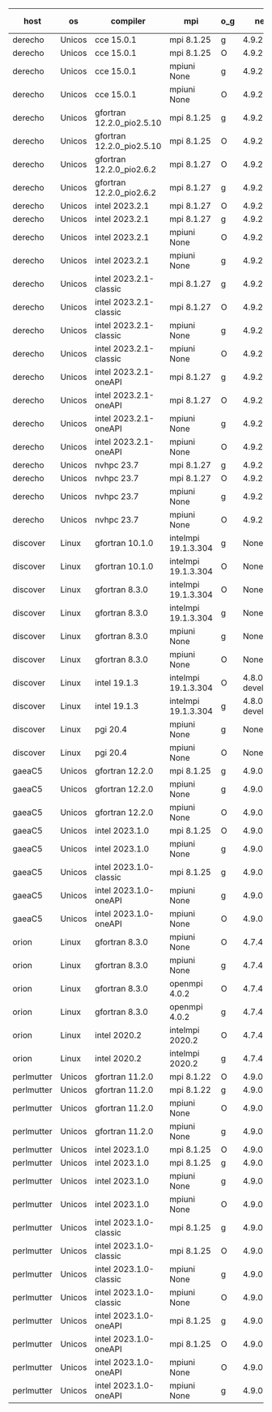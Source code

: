 

| host     | os       | compiler                              | mpi                      | o_g        | netcdf        | build       | u_pass          | u_fail          | s_pass            | s_fail            | e_pass             | e_fail             | nuopc_pass       | nuopc_fail       | artifacts link          |
|----------|----------|---------------------------------------|--------------------------|------------|---------------|-------------|-----------------|-----------------|-------------------|-------------------|--------------------|--------------------|------------------|------------------|-------------------------|
| derecho | Unicos | cce 15.0.1 | mpi 8.1.25  | g | 4.9.2  | PASS | 14032 | 76 | 49 | 0 | 81 | 0 | 47 | 0 | <a href="https://github.com/esmf-org/esmf-test-artifacts/tree/acdbebac9506c3a3a5ad648b963bef0ae612a73d/develop/cce/15.0.1/g/mpi/8.1.25" target="_blank">acdbeba</a> | 
| derecho | Unicos | cce 15.0.1 | mpi 8.1.25  | O | 4.9.2  | PASS | 14029 | 79 | 49 | 0 | 81 | 0 | 47 | 0 | <a href="https://github.com/esmf-org/esmf-test-artifacts/tree/6ffd4f1ca2c430474aa1770f4d61a65a2ed97113/develop/cce/15.0.1/O/mpi/8.1.25" target="_blank">6ffd4f1</a> | 
| derecho | Unicos | cce 15.0.1 | mpiuni None  | g | 4.9.2  | PASS | 12364 | 76 | 8 | 0 | 44 | 0 | None | None | <a href="https://github.com/esmf-org/esmf-test-artifacts/tree/7688e13bb9dbf58fb0d2451c8f2be549bb6b718f/develop/cce/15.0.1/g/mpiuni/None" target="_blank">7688e13</a> | 
| derecho | Unicos | cce 15.0.1 | mpiuni None  | O | 4.9.2  | PASS | 12362 | 78 | 8 | 0 | 44 | 0 | None | None | <a href="https://github.com/esmf-org/esmf-test-artifacts/tree/336b8294ccb189e73d5cfc9d63c7bc5744d2167c/develop/cce/15.0.1/O/mpiuni/None" target="_blank">336b829</a> | 
| derecho | Unicos | gfortran 12.2.0_pio2.5.10 | mpi 8.1.25  | g | 4.9.2  | PASS | 14108 | 0 | 49 | 0 | 81 | 0 | 47 | 0 | <a href="https://github.com/esmf-org/esmf-test-artifacts/tree/a81529593d80f5b37543672c86d892cc364cc63d/develop/gfortran/12.2.0_pio2.5.10/g/mpi/8.1.25" target="_blank">a815295</a> | 
| derecho | Unicos | gfortran 12.2.0_pio2.5.10 | mpi 8.1.25  | O | 4.9.2  | PASS | 14108 | 0 | 49 | 0 | 81 | 0 | 47 | 0 | <a href="https://github.com/esmf-org/esmf-test-artifacts/tree/9724fdb19a334eba0f0f97d23a652195f71acde9/develop/gfortran/12.2.0_pio2.5.10/O/mpi/8.1.25" target="_blank">9724fdb</a> | 
| derecho | Unicos | gfortran 12.2.0_pio2.6.2 | mpi 8.1.27  | O | 4.9.2  | PASS | 14108 | 0 | 49 | 0 | 81 | 0 | 47 | 0 | <a href="https://github.com/esmf-org/esmf-test-artifacts/tree/ea8ffb48c09219c520f65ad44d1eee803de60e30/develop/gfortran/12.2.0_pio2.6.2/O/mpi/8.1.27" target="_blank">ea8ffb4</a> | 
| derecho | Unicos | gfortran 12.2.0_pio2.6.2 | mpi 8.1.27  | g | 4.9.2  | PASS | 14108 | 0 | 49 | 0 | 81 | 0 | 47 | 0 | <a href="https://github.com/esmf-org/esmf-test-artifacts/tree/c67047b088f592d7d172c7e9887e6c287345aff9/develop/gfortran/12.2.0_pio2.6.2/g/mpi/8.1.27" target="_blank">c67047b</a> | 
| derecho | Unicos | intel 2023.2.1 | mpi 8.1.27  | O | 4.9.2  | PASS | 14108 | 0 | 49 | 0 | 81 | 0 | 47 | 0 | <a href="https://github.com/esmf-org/esmf-test-artifacts/tree/36def78294d88fae8d19bf570dcd0f09e7e61e85/develop/intel/2023.2.1/O/mpi/8.1.27" target="_blank">36def78</a> | 
| derecho | Unicos | intel 2023.2.1 | mpi 8.1.27  | g | 4.9.2  | PASS | 14108 | 0 | 49 | 0 | 81 | 0 | 47 | 0 | <a href="https://github.com/esmf-org/esmf-test-artifacts/tree/62069916d1ac461f57a3f03df6252b7f85f648ae/develop/intel/2023.2.1/g/mpi/8.1.27" target="_blank">6206991</a> | 
| derecho | Unicos | intel 2023.2.1 | mpiuni None  | O | 4.9.2  | PASS | 12440 | 0 | 8 | 0 | 44 | 0 | None | None | <a href="https://github.com/esmf-org/esmf-test-artifacts/tree/c8f5e5eb6578c0a838b9fab7a07bf45c27c57969/develop/intel/2023.2.1/O/mpiuni/None" target="_blank">c8f5e5e</a> | 
| derecho | Unicos | intel 2023.2.1 | mpiuni None  | g | 4.9.2  | PASS | 12440 | 0 | 8 | 0 | 44 | 0 | None | None | <a href="https://github.com/esmf-org/esmf-test-artifacts/tree/7e7e52f41443f7a7e3f8d059ebef242e85594736/develop/intel/2023.2.1/g/mpiuni/None" target="_blank">7e7e52f</a> | 
| derecho | Unicos | intel 2023.2.1-classic | mpi 8.1.27  | g | 4.9.2  | PASS | 14108 | 0 | 49 | 0 | 81 | 0 | 47 | 0 | <a href="https://github.com/esmf-org/esmf-test-artifacts/tree/ab1584216d681ebc4774e337522db02dae6d7ab4/develop/intel/2023.2.1-classic/g/mpi/8.1.27" target="_blank">ab15842</a> | 
| derecho | Unicos | intel 2023.2.1-classic | mpi 8.1.27  | O | 4.9.2  | PASS | 14108 | 0 | 49 | 0 | 81 | 0 | 47 | 0 | <a href="https://github.com/esmf-org/esmf-test-artifacts/tree/3586c0c3a0d5a379e6a5a55c333b12c3d149782e/develop/intel/2023.2.1-classic/O/mpi/8.1.27" target="_blank">3586c0c</a> | 
| derecho | Unicos | intel 2023.2.1-classic | mpiuni None  | g | 4.9.2  | PASS | 12440 | 0 | 8 | 0 | 44 | 0 | None | None | <a href="https://github.com/esmf-org/esmf-test-artifacts/tree/fbe2d5613ca9aa4c41b9cbd4df3e2b6c94290cbb/develop/intel/2023.2.1-classic/g/mpiuni/None" target="_blank">fbe2d56</a> | 
| derecho | Unicos | intel 2023.2.1-classic | mpiuni None  | O | 4.9.2  | PASS | 12440 | 0 | 8 | 0 | 44 | 0 | None | None | <a href="https://github.com/esmf-org/esmf-test-artifacts/tree/97a46b280f747cf9698bc96202e69019452629d8/develop/intel/2023.2.1-classic/O/mpiuni/None" target="_blank">97a46b2</a> | 
| derecho | Unicos | intel 2023.2.1-oneAPI | mpi 8.1.27  | g | 4.9.2  | PASS | 14108 | 0 | 49 | 0 | 81 | 0 | 47 | 0 | <a href="https://github.com/esmf-org/esmf-test-artifacts/tree/361fa24ea6904d7d1ac6c05feaea1b70d4c67adc/develop/intel/2023.2.1-oneAPI/g/mpi/8.1.27" target="_blank">361fa24</a> | 
| derecho | Unicos | intel 2023.2.1-oneAPI | mpi 8.1.27  | O | 4.9.2  | PASS | 14108 | 0 | 48 | 1 | 81 | 0 | 47 | 0 | <a href="https://github.com/esmf-org/esmf-test-artifacts/tree/ddb7969090e2e1e3d21e1f319c3a2af3f7222a26/develop/intel/2023.2.1-oneAPI/O/mpi/8.1.27" target="_blank">ddb7969</a> | 
| derecho | Unicos | intel 2023.2.1-oneAPI | mpiuni None  | g | 4.9.2  | PASS | 12440 | 0 | 8 | 0 | 44 | 0 | None | None | <a href="https://github.com/esmf-org/esmf-test-artifacts/tree/345b58aee7b2fd5918db5b5b152447fd3edbec4d/develop/intel/2023.2.1-oneAPI/g/mpiuni/None" target="_blank">345b58a</a> | 
| derecho | Unicos | intel 2023.2.1-oneAPI | mpiuni None  | O | 4.9.2  | PASS | 12440 | 0 | 8 | 0 | 44 | 0 | None | None | <a href="https://github.com/esmf-org/esmf-test-artifacts/tree/cff5b1bf049ed3d0fc006f130ea3831010ea9a7b/develop/intel/2023.2.1-oneAPI/O/mpiuni/None" target="_blank">cff5b1b</a> | 
| derecho | Unicos | nvhpc 23.7 | mpi 8.1.27  | g | 4.9.2  | PASS | 14108 | 0 | 49 | 0 | 81 | 0 | 47 | 0 | <a href="https://github.com/esmf-org/esmf-test-artifacts/tree/1f7d801e72469cd40e8f89fd7f199d49b37258c9/develop/nvhpc/23.7/g/mpi/8.1.27" target="_blank">1f7d801</a> | 
| derecho | Unicos | nvhpc 23.7 | mpi 8.1.27  | O | 4.9.2  | PASS | 14108 | 0 | 49 | 0 | 81 | 0 | 47 | 0 | <a href="https://github.com/esmf-org/esmf-test-artifacts/tree/70853b600ec102e80eeefa7014b1cc59035aa36f/develop/nvhpc/23.7/O/mpi/8.1.27" target="_blank">70853b6</a> | 
| derecho | Unicos | nvhpc 23.7 | mpiuni None  | g | 4.9.2  | PASS | 12440 | 0 | 8 | 0 | 44 | 0 | None | None | <a href="https://github.com/esmf-org/esmf-test-artifacts/tree/b5bb0a80fa567a6dc8fdfe7cea371fd44c538837/develop/nvhpc/23.7/g/mpiuni/None" target="_blank">b5bb0a8</a> | 
| derecho | Unicos | nvhpc 23.7 | mpiuni None  | O | 4.9.2  | PASS | 12440 | 0 | 8 | 0 | 44 | 0 | None | None | <a href="https://github.com/esmf-org/esmf-test-artifacts/tree/2ea844a59a4c794a639145a4e979c99fe51b81e6/develop/nvhpc/23.7/O/mpiuni/None" target="_blank">2ea844a</a> | 
| discover | Linux | gfortran 10.1.0 | intelmpi 19.1.3.304  | g | None  | PASS | 14093 | 15 | 49 | 0 | 81 | 0 | 47 | 0 | <a href="https://github.com/esmf-org/esmf-test-artifacts/tree/61c1e92be3d4eac315e5bbc6ec82d66e3c064419/develop/gfortran/10.1.0/g/intelmpi/19.1.3.304" target="_blank">61c1e92</a> | 
| discover | Linux | gfortran 10.1.0 | intelmpi 19.1.3.304  | O | None  | PASS | 14093 | 15 | 49 | 0 | 81 | 0 | 47 | 0 | <a href="https://github.com/esmf-org/esmf-test-artifacts/tree/f4ae03cc99f44c0775f5784e7317e69b51f52a05/develop/gfortran/10.1.0/O/intelmpi/19.1.3.304" target="_blank">f4ae03c</a> | 
| discover | Linux | gfortran 8.3.0 | intelmpi 19.1.3.304  | O | None  | PASS | 14093 | 15 | 49 | 0 | 81 | 0 | 47 | 0 | <a href="https://github.com/esmf-org/esmf-test-artifacts/tree/f90f21775283e2a96d6cdf38c10eb31731f9c70f/develop/gfortran/8.3.0/O/intelmpi/19.1.3.304" target="_blank">f90f217</a> | 
| discover | Linux | gfortran 8.3.0 | intelmpi 19.1.3.304  | g | None  | PASS | 14093 | 15 | 49 | 0 | 81 | 0 | 47 | 0 | <a href="https://github.com/esmf-org/esmf-test-artifacts/tree/cf9f5a2d0887504d5362bb05b4197bebe94de197/develop/gfortran/8.3.0/g/intelmpi/19.1.3.304" target="_blank">cf9f5a2</a> | 
| discover | Linux | gfortran 8.3.0 | mpiuni None  | g | None  | PASS | 12440 | 0 | 8 | 0 | 44 | 0 | None | None | <a href="https://github.com/esmf-org/esmf-test-artifacts/tree/95d8fccd0d6814ff40eba2d189ff293e6979518e/develop/gfortran/8.3.0/g/mpiuni/None" target="_blank">95d8fcc</a> | 
| discover | Linux | gfortran 8.3.0 | mpiuni None  | O | None  | PASS | 12440 | 0 | 8 | 0 | 44 | 0 | None | None | <a href="https://github.com/esmf-org/esmf-test-artifacts/tree/a427023d76af236463afaed2f5db039bb4c66250/develop/gfortran/8.3.0/O/mpiuni/None" target="_blank">a427023</a> | 
| discover | Linux | intel 19.1.3 | intelmpi 19.1.3.304  | O | 4.8.0-development  | PASS | 14108 | 0 | 49 | 0 | 81 | 0 | 47 | 0 | <a href="https://github.com/esmf-org/esmf-test-artifacts/tree/9983e3e200a9dd5264578f25ccfdc1caa1e2a9ca/develop/intel/19.1.3/O/intelmpi/19.1.3.304" target="_blank">9983e3e</a> | 
| discover | Linux | intel 19.1.3 | intelmpi 19.1.3.304  | g | 4.8.0-development  | PASS | None | None | None | None | None | None | None | None | <a href="https://github.com/esmf-org/esmf-test-artifacts/tree/d89f163a6b728b1e191e857696eb10a9854d506b/develop/intel/19.1.3/g/intelmpi/19.1.3.304" target="_blank">d89f163</a> | 
| discover | Linux | pgi 20.4 | mpiuni None  | g | None  | PASS | 12440 | 0 | 8 | 0 | 44 | 0 | None | None | <a href="https://github.com/esmf-org/esmf-test-artifacts/tree/218388af124a2d20af14f35b5ccc627f94774a59/develop/pgi/20.4/g/mpiuni/None" target="_blank">218388a</a> | 
| discover | Linux | pgi 20.4 | mpiuni None  | O | None  | PASS | 12440 | 0 | 8 | 0 | 44 | 0 | None | None | <a href="https://github.com/esmf-org/esmf-test-artifacts/tree/d5c136fe72000b2df7f7de80c6cec8490afc6517/develop/pgi/20.4/O/mpiuni/None" target="_blank">d5c136f</a> | 
| gaeaC5 | Unicos | gfortran 12.2.0 | mpi 8.1.25  | g | 4.9.0  | PASS | None | None | None | None | None | None | None | None | <a href="https://github.com/esmf-org/esmf-test-artifacts/tree/d7994e1d41d46ac6dc9e3a520348f78d50f0e738/develop/gfortran/12.2.0/g/mpi/8.1.25" target="_blank">d7994e1</a> | 
| gaeaC5 | Unicos | gfortran 12.2.0 | mpiuni None  | g | 4.9.0  | PASS | 12440 | 0 | 8 | 0 | 44 | 0 | None | None | <a href="https://github.com/esmf-org/esmf-test-artifacts/tree/fe418c007da6224b63e5999595eb8b615b534c52/develop/gfortran/12.2.0/g/mpiuni/None" target="_blank">fe418c0</a> | 
| gaeaC5 | Unicos | gfortran 12.2.0 | mpiuni None  | O | 4.9.0  | PASS | 12440 | 0 | 8 | 0 | 44 | 0 | None | None | <a href="https://github.com/esmf-org/esmf-test-artifacts/tree/ffaed192b10cc2e200973941a7c86c65dc639ffe/develop/gfortran/12.2.0/O/mpiuni/None" target="_blank">ffaed19</a> | 
| gaeaC5 | Unicos | intel 2023.1.0 | mpi 8.1.25  | O | 4.9.0  | PASS | None | None | None | None | None | None | None | None | <a href="https://github.com/esmf-org/esmf-test-artifacts/tree/9f4feb413c51191f75009407f61f23d45fc7c28d/develop/intel/2023.1.0/O/mpi/8.1.25" target="_blank">9f4feb4</a> | 
| gaeaC5 | Unicos | intel 2023.1.0 | mpiuni None  | g | 4.9.0  | PASS | 12440 | 0 | 8 | 0 | 44 | 0 | None | None | <a href="https://github.com/esmf-org/esmf-test-artifacts/tree/fbaf938a78c1f9b6f3bb421986530beedb89c21a/develop/intel/2023.1.0/g/mpiuni/None" target="_blank">fbaf938</a> | 
| gaeaC5 | Unicos | intel 2023.1.0-classic | mpi 8.1.25  | g | 4.9.0  | PASS | 14108 | 0 | 49 | 0 | 81 | 0 | 47 | 0 | <a href="https://github.com/esmf-org/esmf-test-artifacts/tree/3653845e027a6fe7a3571c25ecf2072e30976f00/develop/intel/2023.1.0-classic/g/mpi/8.1.25" target="_blank">3653845</a> | 
| gaeaC5 | Unicos | intel 2023.1.0-oneAPI | mpiuni None  | g | 4.9.0  | PASS | None | None | None | None | None | None | None | None | <a href="https://github.com/esmf-org/esmf-test-artifacts/tree/8d6c404cd40dd74ff736ccb801cb5fcbf712dacd/develop/intel/2023.1.0-oneAPI/g/mpiuni/None" target="_blank">8d6c404</a> | 
| gaeaC5 | Unicos | intel 2023.1.0-oneAPI | mpiuni None  | O | 4.9.0  | PASS | 12440 | 0 | 8 | 0 | 44 | 0 | None | None | <a href="https://github.com/esmf-org/esmf-test-artifacts/tree/b54f9f9696614f426196355ac6968400222d7141/develop/intel/2023.1.0-oneAPI/O/mpiuni/None" target="_blank">b54f9f9</a> | 
| orion | Linux | gfortran 8.3.0 | mpiuni None  | O | 4.7.4  | PASS | 12440 | 0 | 8 | 0 | 44 | 0 | None | None | <a href="https://github.com/esmf-org/esmf-test-artifacts/tree/aad0fc72bf0e6a48dbe53ce4b3585a7f5b2534e3/develop/gfortran/8.3.0/O/mpiuni/None" target="_blank">aad0fc7</a> | 
| orion | Linux | gfortran 8.3.0 | mpiuni None  | g | 4.7.4  | PASS | 12440 | 0 | 8 | 0 | 44 | 0 | None | None | <a href="https://github.com/esmf-org/esmf-test-artifacts/tree/aa63601df76b1baa4a9c508d0e154344de97adba/develop/gfortran/8.3.0/g/mpiuni/None" target="_blank">aa63601</a> | 
| orion | Linux | gfortran 8.3.0 | openmpi 4.0.2  | O | 4.7.4  | PASS | 14108 | 0 | 49 | 0 | 81 | 0 | 47 | 0 | <a href="https://github.com/esmf-org/esmf-test-artifacts/tree/83c94aca27491b23a42d78c9585532db2558d3bf/develop/gfortran/8.3.0/O/openmpi/4.0.2" target="_blank">83c94ac</a> | 
| orion | Linux | gfortran 8.3.0 | openmpi 4.0.2  | g | 4.7.4  | PASS | 14108 | 0 | 49 | 0 | 81 | 0 | 47 | 0 | <a href="https://github.com/esmf-org/esmf-test-artifacts/tree/02b396cba1dbc4e02b0639722700f9e4f2471c74/develop/gfortran/8.3.0/g/openmpi/4.0.2" target="_blank">02b396c</a> | 
| orion | Linux | intel 2020.2 | intelmpi 2020.2  | O | 4.7.4  | PASS | 14108 | 0 | 49 | 0 | 81 | 0 | 47 | 0 | <a href="https://github.com/esmf-org/esmf-test-artifacts/tree/9123fbf140cda6c9f41a666534001c3c1fc1c52b/develop/intel/2020.2/O/intelmpi/2020.2" target="_blank">9123fbf</a> | 
| orion | Linux | intel 2020.2 | intelmpi 2020.2  | g | 4.7.4  | PASS | 14108 | 0 | 49 | 0 | 81 | 0 | 47 | 0 | <a href="https://github.com/esmf-org/esmf-test-artifacts/tree/de7d1124c9f8fd4fabdbd08c2513935a84162ee5/develop/intel/2020.2/g/intelmpi/2020.2" target="_blank">de7d112</a> | 
| perlmutter | Unicos | gfortran 11.2.0 | mpi 8.1.22  | O | 4.9.0  | PASS | 14108 | 0 | 49 | 0 | 81 | 0 | 47 | 0 | <a href="https://github.com/esmf-org/esmf-test-artifacts/tree/b1ccadd58613d98b59e01bac9113ec960685ecc6/develop/gfortran/11.2.0/O/mpi/8.1.22" target="_blank">b1ccadd</a> | 
| perlmutter | Unicos | gfortran 11.2.0 | mpi 8.1.22  | g | 4.9.0  | PASS | 14108 | 0 | 49 | 0 | 81 | 0 | 47 | 0 | <a href="https://github.com/esmf-org/esmf-test-artifacts/tree/cd2f2cf6c5930a4a6b051ff23c5dd5919336bc25/develop/gfortran/11.2.0/g/mpi/8.1.22" target="_blank">cd2f2cf</a> | 
| perlmutter | Unicos | gfortran 11.2.0 | mpiuni None  | O | 4.9.0  | PASS | 12440 | 0 | 8 | 0 | 44 | 0 | None | None | <a href="https://github.com/esmf-org/esmf-test-artifacts/tree/c8fc537f28b0ccb5ca51d073ab307b768ff4e324/develop/gfortran/11.2.0/O/mpiuni/None" target="_blank">c8fc537</a> | 
| perlmutter | Unicos | gfortran 11.2.0 | mpiuni None  | g | 4.9.0  | PASS | 12440 | 0 | 8 | 0 | 44 | 0 | None | None | <a href="https://github.com/esmf-org/esmf-test-artifacts/tree/1943de714e4fa62a3e0cac8003d7fd43d7de6866/develop/gfortran/11.2.0/g/mpiuni/None" target="_blank">1943de7</a> | 
| perlmutter | Unicos | intel 2023.1.0 | mpi 8.1.25  | O | 4.9.0  | PASS | 14108 | 0 | 49 | 0 | 81 | 0 | 47 | 0 | <a href="https://github.com/esmf-org/esmf-test-artifacts/tree/d03c6a1cd7a1bb69044dbd92a9d23d7378053a2b/develop/intel/2023.1.0/O/mpi/8.1.25" target="_blank">d03c6a1</a> | 
| perlmutter | Unicos | intel 2023.1.0 | mpi 8.1.25  | g | 4.9.0  | PASS | 14108 | 0 | 49 | 0 | 81 | 0 | 47 | 0 | <a href="https://github.com/esmf-org/esmf-test-artifacts/tree/4c8850ab3ac9a8f609003893ac3334dd626dbad8/develop/intel/2023.1.0/g/mpi/8.1.25" target="_blank">4c8850a</a> | 
| perlmutter | Unicos | intel 2023.1.0 | mpiuni None  | g | 4.9.0  | PASS | 12440 | 0 | 8 | 0 | 44 | 0 | None | None | <a href="https://github.com/esmf-org/esmf-test-artifacts/tree/d9ab67ee0467093098ab2922e5dc9dc6c06d6dbf/develop/intel/2023.1.0/g/mpiuni/None" target="_blank">d9ab67e</a> | 
| perlmutter | Unicos | intel 2023.1.0 | mpiuni None  | O | 4.9.0  | PASS | 12440 | 0 | 8 | 0 | 44 | 0 | None | None | <a href="https://github.com/esmf-org/esmf-test-artifacts/tree/341386b50faab409ec165a32c15fdce02497bcab/develop/intel/2023.1.0/O/mpiuni/None" target="_blank">341386b</a> | 
| perlmutter | Unicos | intel 2023.1.0-classic | mpi 8.1.25  | g | 4.9.0  | PASS | 14108 | 0 | 49 | 0 | 81 | 0 | 47 | 0 | <a href="https://github.com/esmf-org/esmf-test-artifacts/tree/60e99e79001779374966facdc9f1eb8ed513acbc/develop/intel/2023.1.0-classic/g/mpi/8.1.25" target="_blank">60e99e7</a> | 
| perlmutter | Unicos | intel 2023.1.0-classic | mpi 8.1.25  | O | 4.9.0  | PASS | 14108 | 0 | 49 | 0 | 81 | 0 | 47 | 0 | <a href="https://github.com/esmf-org/esmf-test-artifacts/tree/bd70d443ba086673e6e88406462614d8cb985412/develop/intel/2023.1.0-classic/O/mpi/8.1.25" target="_blank">bd70d44</a> | 
| perlmutter | Unicos | intel 2023.1.0-classic | mpiuni None  | g | 4.9.0  | PASS | 12440 | 0 | 8 | 0 | 44 | 0 | None | None | <a href="https://github.com/esmf-org/esmf-test-artifacts/tree/7a9c830a1fae90db2690fdda96f1fa6c23eb7fdb/develop/intel/2023.1.0-classic/g/mpiuni/None" target="_blank">7a9c830</a> | 
| perlmutter | Unicos | intel 2023.1.0-classic | mpiuni None  | O | 4.9.0  | PASS | 12440 | 0 | 8 | 0 | 44 | 0 | None | None | <a href="https://github.com/esmf-org/esmf-test-artifacts/tree/cfc2c949ce11d7f6f6c87267fbffebc15d6a17e9/develop/intel/2023.1.0-classic/O/mpiuni/None" target="_blank">cfc2c94</a> | 
| perlmutter | Unicos | intel 2023.1.0-oneAPI | mpi 8.1.25  | g | 4.9.0  | PASS | 14108 | 0 | 49 | 0 | 81 | 0 | 37 | 10 | <a href="https://github.com/esmf-org/esmf-test-artifacts/tree/dcf8d97d81568a97ba3a3cf6e2ee0f7c18a277cc/develop/intel/2023.1.0-oneAPI/g/mpi/8.1.25" target="_blank">dcf8d97</a> | 
| perlmutter | Unicos | intel 2023.1.0-oneAPI | mpi 8.1.25  | O | 4.9.0  | PASS | 14108 | 0 | 48 | 1 | 81 | 0 | 37 | 10 | <a href="https://github.com/esmf-org/esmf-test-artifacts/tree/2957fe4e5ff1754ce13ea3d35e2dd07b31762da8/develop/intel/2023.1.0-oneAPI/O/mpi/8.1.25" target="_blank">2957fe4</a> | 
| perlmutter | Unicos | intel 2023.1.0-oneAPI | mpiuni None  | O | 4.9.0  | PASS | 12440 | 0 | 8 | 0 | 44 | 0 | None | None | <a href="https://github.com/esmf-org/esmf-test-artifacts/tree/02df029b0b32d3558d741d37a33a755afee77aeb/develop/intel/2023.1.0-oneAPI/O/mpiuni/None" target="_blank">02df029</a> | 
| perlmutter | Unicos | intel 2023.1.0-oneAPI | mpiuni None  | g | 4.9.0  | PASS | 12440 | 0 | 8 | 0 | 44 | 0 | None | None | <a href="https://github.com/esmf-org/esmf-test-artifacts/tree/1067dd61062d814f66cb55e0d28d131a26e6d3a0/develop/intel/2023.1.0-oneAPI/g/mpiuni/None" target="_blank">1067dd6</a> | 
